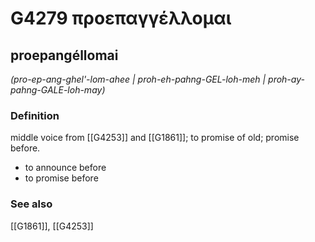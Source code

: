# G4279 προεπαγγέλλομαι

## proepangéllomai

_(pro-ep-ang-ghel'-lom-ahee | proh-eh-pahng-GEL-loh-meh | proh-ay-pahng-GALE-loh-may)_

### Definition

middle voice from [[G4253]] and [[G1861]]; to promise of old; promise before.

- to announce before
- to promise before

### See also

[[G1861]], [[G4253]]

